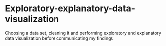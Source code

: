 # Exploratory-explanatory-data-visualization
Choosing a data set, cleaning it and performing exploratory and explanatory data visualization before communicating my findings
